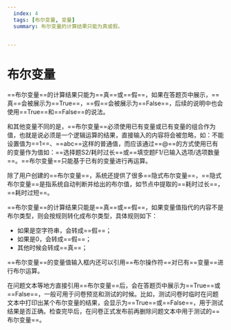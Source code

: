 ```yaml
---
  index: 4
  tags: [布尔变量, 变量]
  summary: 布尔变量的计算结果只能为真或假。


---
```







# 布尔变量

==布尔变量==的计算结果只能为==真==或==假==，如果在答题页中展示，==真==会被展示为==True==，==假==会被展示为==False==，后续的说明中也会使用==True==和==False==的说法。

和其他变量不同的是，==布尔变量==必须使用已有变量或已有变量的组合作为值，也就是说必须是一个逻辑运算的结果，直接输入的内容将会被忽略，如：不能设置值为==1==、==abc==这样的普通值，而应该通过==@==的方式使用已有的变量作为值如：==选择题S2/耗时过长==或==填空题F1/已输入选项/选项数量==。==布尔变量==只能基于已有的变量进行再运算。

除了用户创建的==布尔变量==，系统还提供了很多==隐式布尔变量==，==隐式布尔变量==是指系统自动判断并给出的布尔值，如节点中提取的==耗时过长==，==耗时过短==。

==布尔变量==的计算结果只能是==真==或==假==，如果变量值指代的内容不是布尔类型，则会按规则转化成布尔类型，具体规则如下：
+ 如果是空字符串，会转成==假==；
+ 如果是0，会转成==假==；
+ 其他时候会转成==真==；

==布尔变量==的变量值输入框内还可以引用==布尔操作符==对已有==变量==进行布尔运算。

在问题文本等地方直接引用==布尔变量==后，会在答题页中展示为==True==或==False==，一般可用于问卷预览和测试的时候。比如，测试问卷时临时在问题文本中打印出某个布尔变量的结果，会显示为==True==或==False==，用于测试结果是否正确。检查完毕后，在问卷正式发布前再删除问题文本中用于测试的==布尔变量==。
